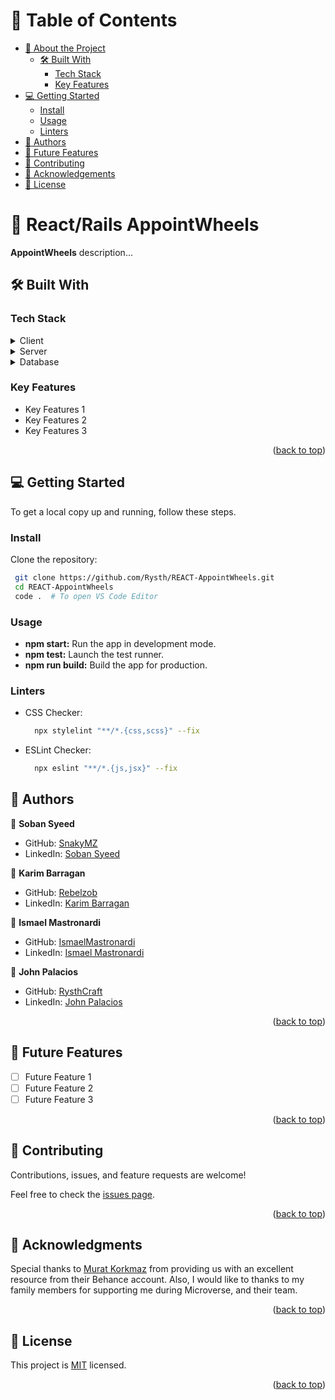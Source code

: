 <a name="readme-top"></a>

<!-- TABLE OF CONTENTS -->

# 📗 Table of Contents

- [📖 About the Project](#about-project)
  - [🛠 Built With](#built-with)
    - [Tech Stack](#tech-stack)
    - [Key Features](#key-features)
- [💻 Getting Started](#getting-started)
  - [Install](#install)
  - [Usage](#usage)
  - [Linters](#linters)
- [👥 Authors](#authors)
- [🔭 Future Features](#future-features)
- [🤝 Contributing](#contributing)
- [🙏 Acknowledgements](#acknowledgements)
- [📝 License](#license)

<!-- PROJECT DESCRIPTION -->

# 📖 React/Rails AppointWheels <a name="about-project"></a>

**AppointWheels** description...

## 🛠 Built With <a name="built-with"></a>

### Tech Stack <a name="tech-stack"></a>

<details>
  <summary>Client</summary>
  <ul>
    <li><a href="https://react.dev/">React</a></li>
    <li><a href="https://www.tailwindcss.com/">TailwindCSS</a></li>
  </ul>
</details>

<details>
  <summary>Server</summary>
  <ul>
    <li><a href="https://rubyonrails.org/">Ruby on Rails</a></li>
  </ul>
</details>

<details>
<summary>Database</summary>
  <ul>
    <li><a href="https://www.postgresql.org/">PostgreSQL</a></li>
  </ul>
</details>

<!-- Features -->

### Key Features <a name="key-features"></a>

- Key Features 1
- Key Features 2
- Key Features 3

<p align="right">(<a href="#readme-top">back to top</a>)</p>

<!-- GETTING STARTED -->

## 💻 Getting Started <a name="getting-started"></a>

To get a local copy up and running, follow these steps.

### Install <a name="install"></a>

Clone the repository:

```bash
 git clone https://github.com/Rysth/REACT-AppointWheels.git
 cd REACT-AppointWheels
 code .  # To open VS Code Editor
```

### Usage <a name="usage"></a>

- **npm start:** Run the app in development mode.
- **npm test:** Launch the test runner.
- **npm run build:** Build the app for production.

### Linters <a name="linters"></a>

- CSS Checker:

  ```bash
    npx stylelint "**/*.{css,scss}" --fix
  ```

- ESLint Checker:

  ```bash
    npx eslint "**/*.{js,jsx}" --fix
  ```

<!-- AUTHORS -->

## 👥 Authors <a name="authors"></a>

👤 **Soban Syeed**

- GitHub: [SnakyMZ](https://github.com/SnakyMz)
- LinkedIn: [Soban Syeed](https://www.linkedin.com/in/soban-syeed/)

👤 **Karim Barragan**

- GitHub: [Rebelzob](https://github.com/Rebelzob)
- LinkedIn: [Karim Barragan](https://www.linkedin.com/in/karim-barragan/)

👤 **Ismael Mastronardi**

- GitHub: [IsmaelMastronardi](https://github.com/IsmaelMastronardi)
- LinkedIn: [Ismael Mastronardi](https://www.linkedin.com/in/ismael-mastronardi-361873271/)

👤 **John Palacios**

- GitHub: [RysthCraft](https://github.com/Rysth)
- LinkedIn: [John Palacios](https://www.linkedin.com/in/john-palacios-rysthcraft)

<p align="right">(<a href="#readme-top">back to top</a>)</p>

<!-- FUTURE FEATURES -->

## 🔭 Future Features <a name="future-features"></a>

- [ ] Future Feature 1
- [ ] Future Feature 2
- [ ] Future Feature 3

<p align="right">(<a href="#readme-top">back to top</a>)</p>

<!-- CONTRIBUTING -->

## 🤝 Contributing <a name="contributing"></a>

Contributions, issues, and feature requests are welcome!

Feel free to check the [issues page](../../issues/).

<p align="right">(<a href="#readme-top">back to top</a>)</p>

<!-- ACKNOWLEDGEMENTS -->

## 🙏 Acknowledgments <a name="acknowledgements"></a>

Special thanks to [Murat Korkmaz](https://www.behance.net/muratk) from providing us with an excellent resource from their Behance account.
Also, I would like to thanks to my family members for supporting me during Microverse, and their team.

<p align="right">(<a href="#readme-top">back to top</a>)</p>

<!-- LICENSE -->

## 📝 License <a name="license"></a>

This project is [MIT](./LICENSE.md) licensed.

<p align="right">(<a href="#readme-top">back to top</a>)</p>
